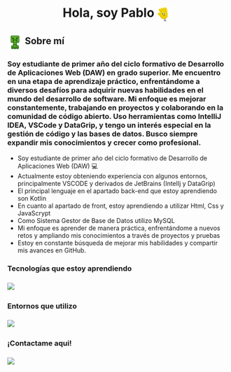 <h1 align="center">Hola, soy Pablo <img src="gif-para-saludar.gif" alt="icono" style="vertical-align: middle; width: 35px;"></h1>
<div style="text-align: center;">
</div>
</a>
<h2> <img src="64rdrjmesq761.gif" alt="icono" style="vertical-align: middle; width: 35px;"> Sobre mí</h2>
<h3>Soy estudiante de primer año del ciclo formativo de Desarrollo de Aplicaciones Web (DAW) en grado superior. Me encuentro en una etapa de aprendizaje práctico, enfrentándome a diversos desafíos para adquirir nuevas habilidades en el mundo del desarrollo de software. Mi enfoque es mejorar constantemente, trabajando en proyectos y colaborando en la comunidad de código abierto. Uso herramientas como IntelliJ IDEA, VSCode y DataGrip, y tengo un interés especial en la gestión de código y las bases de datos. Busco siempre expandir mis conocimientos y crecer como profesional.</h3>
<ul>
  <li>Soy estudiante de primer año del ciclo formativo de Desarrollo de Aplicaciones Web (DAW) 💻</li>
  <li>Actualmente estoy obteniendo experiencia con algunos entornos, principalmente VSCODE y derivados de JetBrains (IntelIj y DataGrip)</li>
  <li>El principal lenguaje en el apartado back-end que estoy aprendiendo son Kotlin</li>
  <li>En cuanto al apartado de front, estoy aprendiendo a utilizar Html, Css y JavaScrypt</li>
  <li>Como Sistema Gestor de Base de Datos utilizo MySQL</li>
  <li>Mi enfoque es aprender de manera práctica, enfrentándome a nuevos retos y ampliando mis conocimientos a través de proyectos y pruebas</li>
  <li>Estoy en constante búsqueda de mejorar mis habilidades y compartir mis avances en GitHub.</li>
</ul>
<h3>Tecnologías que estoy aprendiendo<h3>
<p>
  <a href="https://skillicons.dev">
    <img src="https://skillicons.dev/icons?i=git,kotlin,css,html,mysql,github" />
  </a>
</p>
<h3>Entornos que utilizo<h3>
<p>
  <a href="https://skillicons.dev">
    <img src="https://skillicons.dev/icons?i=vscode,idea" />
  </a>
</p>
<h3>¡Contactame aqui!<h3>
<p>
  <a href="https://skillicons.dev">
    <img src="https://skillicons.dev/icons?i=discord,gmail" />
  </a>
</p>

